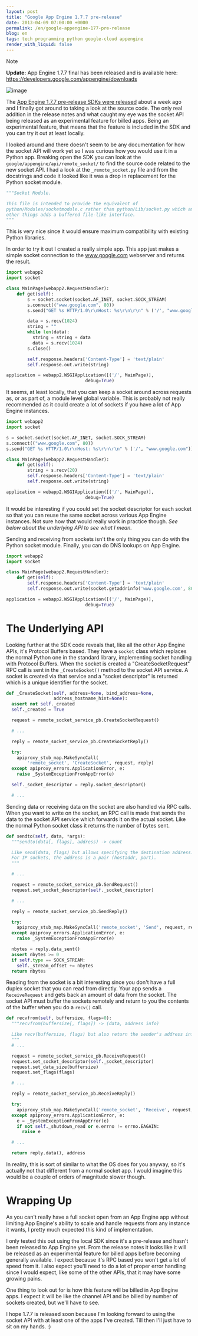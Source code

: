 ```yaml
---
layout: post
title: "Google App Engine 1.7.7 pre-release"
date: 2013-04-09 07:00:00 +0000
permalink: /en/google-appengine-177-pre-release
blog: en
tags: tech programming python google-cloud appengine
render_with_liquid: false
---
```


<div class="note">

<div class="title">

Note

</div>

**Update:** App Engine 1.7.7 final has been released and is available
here: <https://developers.google.com/appengine/downloads>

</div>

![image](/assets/images/appengine/appengine_lowres_small.png)

The [App Engine 1.7.7 pre-release SDKs were
released](https://groups.google.com/forum/?fromgroups=#!topic/google-appengine/nnHmLdXMgKs)
about a week ago and I finally got around to taking a look at the source
code. The only real addition in the release notes and what caught my eye
was the socket API being released as an experimental feature for billed
apps. Being an experimental feature, that means that the feature is
included in the SDK and you can try it out at least locally.

I looked around and there doesn't seem to be any documentation for how
the socket API will work yet so I was curious how you would use it in a
Python app. Breaking open the SDK you can look at the
`google/appengine/api/remote_socket/` to find the source code related to
the new socket API. I had a look at the `_remote_socket.py` file and
from the docstrings and code it looked like it was a drop in replacement
for the Python socket module.

```python
"""Socket Module.

This file is intended to provide the equivalent of
python/Modules/socketmodule.c rather than python/Lib/socket.py which amongst
other things adds a buffered file-like interface.
"""
```

This is very nice since it would ensure maximum compatibility with
existing Python libraries.

In order to try it out I created a really simple app. This app just
makes a simple socket connection to the www.google.com webserver and
returns the result.

```python
import webapp2
import socket

class MainPage(webapp2.RequestHandler):
    def get(self):
        s = socket.socket(socket.AF_INET, socket.SOCK_STREAM)
        s.connect(("www.google.com", 80))
        s.send("GET %s HTTP/1.0\r\nHost: %s\r\n\r\n" % ('/', "www.google.com"))

        data = s.recv(1024)
        string = ""
        while len(data):
          string = string + data
          data = s.recv(1024)
        s.close()

        self.response.headers['Content-Type'] = 'text/plain'
        self.response.out.write(string)

application = webapp2.WSGIApplication([('/', MainPage)],
                              debug=True)
```

It seems, at least locally, that you can keep a socket around across
requests as, or as part of, a module level global variable. This is
probably not really recommended as it could create a lot of sockets if
you have a lot of App Engine instances.

```python
import webapp2
import socket

s = socket.socket(socket.AF_INET, socket.SOCK_STREAM)
s.connect(("www.google.com", 80))
s.send("GET %s HTTP/1.0\r\nHost: %s\r\n\r\n" % ('/', "www.google.com"))

class MainPage(webapp2.RequestHandler):
    def get(self):
        string = s.recv(20)
        self.response.headers['Content-Type'] = 'text/plain'
        self.response.out.write(string)

application = webapp2.WSGIApplication([('/', MainPage)],
                              debug=True)
```

It would be interesting if you could set the socket descriptor for each
socket so that you can reuse the same socket across various App Engine
instances. Not sure how that would really work in practice though. _See
below about the underlying API to see what I mean._

Sending and receiving from sockets isn't the only thing you can do with
the Python socket module. Finally, you can do DNS lookups on App Engine.

```python
import webapp2
import socket

class MainPage(webapp2.RequestHandler):
    def get(self):
        self.response.headers['Content-Type'] = 'text/plain'
        self.response.out.write(socket.getaddrinfo('www.google.com', 80))

application = webapp2.WSGIApplication([('/', MainPage)],
                              debug=True)
```

# The Underlying API

Looking further at the SDK code reveals that, like all the other App
Engine APIs, it's Protocol Buffers based. They have a `socket` class
which replaces the normal Python one in the standard library,
implementing socket handling with Protocol Buffers. When the socket is
created a "CreateSocketRequest" RPC call is sent in the
`_CreateSocket()` method to the socket API service. A socket is created
via that service and a "socket descriptor" is returned which is a unique
identifier for the socket.

```python
def _CreateSocket(self, address=None, bind_address=None,
                  address_hostname_hint=None):
  assert not self._created
  self._created = True

  request = remote_socket_service_pb.CreateSocketRequest()

  # ...

  reply = remote_socket_service_pb.CreateSocketReply()

  try:
    apiproxy_stub_map.MakeSyncCall(
        'remote_socket', 'CreateSocket', request, reply)
  except apiproxy_errors.ApplicationError, e:
    raise _SystemExceptionFromAppError(e)

  self._socket_descriptor = reply.socket_descriptor()

  # ...
```

Sending data or receiving data on the socket are also handled via RPC
calls. When you want to write on the socket, an RPC call is made that
sends the data to the socket API service which forwards it on the actual
socket. Like the normal Python socket class it returns the number of
bytes sent.

```python
def sendto(self, data, *args):
  """sendto(data[, flags], address) -> count

  Like send(data, flags) but allows specifying the destination address.
  For IP sockets, the address is a pair (hostaddr, port).
  """

  # ...

  request = remote_socket_service_pb.SendRequest()
  request.set_socket_descriptor(self._socket_descriptor)

  # ...

  reply = remote_socket_service_pb.SendReply()

  try:
    apiproxy_stub_map.MakeSyncCall('remote_socket', 'Send', request, reply)
  except apiproxy_errors.ApplicationError, e:
    raise _SystemExceptionFromAppError(e)

  nbytes = reply.data_sent()
  assert nbytes >= 0
  if self.type == SOCK_STREAM:
    self._stream_offset += nbytes
  return nbytes
```

Reading from the socket is a bit interesting since you don't have a full
duplex socket that you can read from directly. Your app sends a
`ReceiveRequest` and gets back an amount of data from the socket. The
socket API must buffer the sockets remotely and return to you the
contents of the buffer when you do a `recv()` call.

```python
def recvfrom(self, buffersize, flags=0):
  """recvfrom(buffersize[, flags]) -> (data, address info)

  Like recv(buffersize, flags) but also return the sender's address info.
  """
  # ...

  request = remote_socket_service_pb.ReceiveRequest()
  request.set_socket_descriptor(self._socket_descriptor)
  request.set_data_size(buffersize)
  request.set_flags(flags)

  # ...

  reply = remote_socket_service_pb.ReceiveReply()

  try:
    apiproxy_stub_map.MakeSyncCall('remote_socket', 'Receive', request, reply)
  except apiproxy_errors.ApplicationError, e:
    e = _SystemExceptionFromAppError(e)
    if not self._shutdown_read or e.errno != errno.EAGAIN:
      raise e

  # ...

  return reply.data(), address
```

In reality, this is sort of similar to what the OS does for you anyway,
so it's actually not that different from a normal socket app. I would
imagine this would be a couple of orders of magnitude slower though.

# Wrapping Up

As you can't really have a full socket open from an App Engine app
without limiting App Engine's ability to scale and handle requests from
any instance it wants, I pretty much expected this kind of
implementation.

I only tested this out using the local SDK since it's a pre-release and
hasn't been released to App Engine yet. From the release notes it looks
like it will be released as an experimental feature for billed apps
before becoming generally available. I expect because it's RPC based you
won't get a lot of speed from it. I also expect you'll need to do a lot
of proper error handling since I would expect, like some of the other
APIs, that it may have some growing pains.

One thing to look out for is how this feature will be billed in App
Engine apps. I expect it will be like the channel API and be billed by
number of sockets created, but we'll have to see.

I hope 1.7.7 is released soon because I'm looking forward to using the
socket API with at least one of the apps I've created. Till then I'll
just have to sit on my hands. :)
